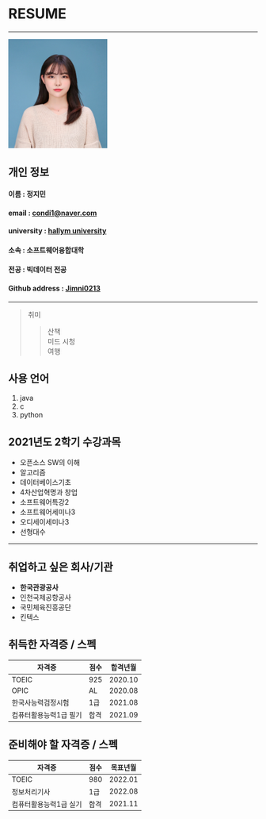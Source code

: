 # RESUME
-----
<img src=jimin.jpg height=220 width=200>

## 개인 정보
   #### 이름 : 정지민
   #### email : condi1@naver.com
   #### university : [hallym university](http://www.hallym.ac.kr)    
   #### 소속 : 소프트웨어융합대학   
   #### 전공 : 빅데이터 전공   
   #### Github address : [Jimni0213][github]
   [github]:http://github.com/Jimni0213
****

> 취미   
> > 산책     
> > 미드 시청    
> > 여행    

## 사용 언어
1. java
2. c
3. python

## 2021년도 2학기 수강과목  
* 오픈소스 SW의 이해    
* 알고리즘   
* 데이터베이스기초  
* 4차산업혁명과 창업  
* 소프트웨어특강2  
* 소프트웨어세미나3  
* 오디세이세미나3  
* 선형대수   
**********

## 취업하고 싶은 회사/기관
* **한국관광공사**
* 인천국제공항공사
* 국민체육진흥공단
* 킨텍스

## 취득한 자격증 / 스펙
|자격증|점수|합격년월|
|---|---|---|
|TOEIC|925|2020.10|
|OPIC|AL|2020.08|
|한국사능력검정시험|1급|2021.08|
|컴퓨터활용능력1급 필기|합격|2021.09|


## 준비해야 할 자격증 / 스펙  
|자격증|점수|목표년월|
|---|---|---|
|TOEIC|980|2022.01|
|정보처리기사|1급|2022.08|
|컴퓨터활용능력1급 실기|합격|2021.11|
